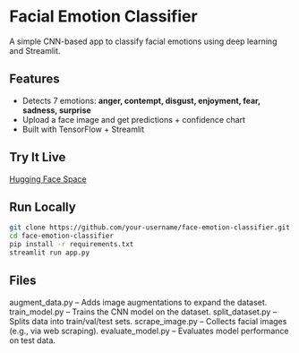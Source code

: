 # Facial Emotion Classifier

A simple CNN-based app to classify facial emotions using deep learning and Streamlit.

## Features

- Detects 7 emotions: **anger, contempt, disgust, enjoyment, fear, sadness, surprise**
- Upload a face image and get predictions + confidence chart
- Built with TensorFlow + Streamlit

## Try It Live

[Hugging Face Space](https://huggingface.co/spaces/maulanaibrohim/facial-emotion-classifier)

## Run Locally

```bash
git clone https://github.com/your-username/face-emotion-classifier.git
cd face-emotion-classifier
pip install -r requirements.txt
streamlit run app.py
```

## Files

augment_data.py – Adds image augmentations to expand the dataset.
train_model.py – Trains the CNN model on the dataset.
split_dataset.py – Splits data into train/val/test sets.
scrape_image.py – Collects facial images (e.g., via web scraping).
evaluate_model.py – Evaluates model performance on test data.
